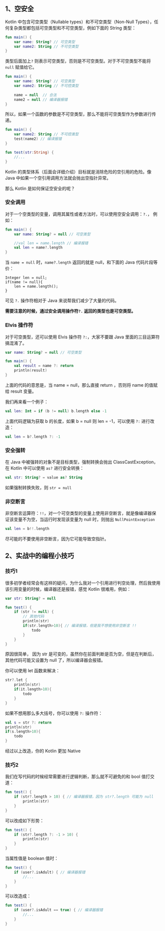
## 1、空安全

Kotlin 中包含可空类型（Nullable types）和不可空类型（Non-Null Types），任何复杂类型都包括可空类型和不可空类型，例如下面的 String 类型：

```kotlin
fun main() {
    var name: String? // 可空类型
    var name2: String // 不可空类型
}
```

类型后面加上`?` 则表示可空类型，否则是不可空类型。对于不可空类型不能将 `null` 赋值给它。

```kotlin
fun main() {
    var name: String? // 可空类型
    var name2: String // 不可控类型
    
	name = null  // 合法
    name2 = null // 编译器报错
}
```

所以，如果一个函数的参数是不可空类型，那么不能将可空类型作为参数进行传递。

```kotlin
fun main() {
    var name2: String // 不可控类型
    test(name2) // 编译报错
}

fun test(str:String) {
    //...
}
```

Kotlin 的类型体系（后面会详细介绍）目标就是消除危险的空引用的危险。像 Java 中如果一个空引用调用方法就会抛出空指针异常。

那么 Kotlin 是如何保证空安全的呢？

### 安全调用

对于一个空类型的变量，调用其属性或者方法时，可以使用空安全调用：`?.`， 例如：

```kotlin
fun main() {
    var name: String? = null // 可空类型

    //val len = name.length // 编译报错
    val len = name?.length
}
```

当 `name = null` 时，`name?.length` 返回的就是 null，和下面的 Java 代码片段等价：

```
Integer len = null;
if(name != null){
	len = name.length();
}
```

可见 `?.` 操作符相对于 Java 来说帮我们减少了大量的代码。


**需要注意的时候，通过安全调用操作符`?.` 返回的类型也是可空类型。**

### Elvis 操作符

对于可空类型，还可以使用 Elvis 操作符 `?:`，大家不要跟 Java 里面的三目运算符搞混淆了。

```kotlin
var name: String? = null // 可空类型

fun main() {
    val result = name ?: return
    println(result)
}
```

上面的代码的意思是，当 name = null，那么直接 return ，否则将 name 的值赋给 result 变量。

我们再来看一个例子：

```kotlin
val len: Int = if (b != null) b.length else -1
```

上面代码逻辑为获取 b 的长度，如果 b = null 则 len = -1，可以使用 `?:` 进行改造：

```kotlin
val len = b?.length ?: -1
```


### 安全强转

在 Java 中被强转的对象不是目标类型，强制转换会抛出 ClassCastException，在 Kotlin 中可以使用 `as?` 进行安全转换：

```kotlin
val str: String? = value as? String
```

如果强制转换失败，则 `str = null`


### 非空断言

非空断言运算符：`!!`，对一个可空类型的变量上使用非空断言，就是像编译器保证该变量不为空，当运行时发现该变量为 null 时，则抛出 `NullPointException`

```kotlin
val len = b!!.length
```

尽可能的不要使用非空断言，因为它可能导致空指针。


## 2、实战中的编程小技巧

### 技巧1

很多初学者经常会有这样的疑问，为什么我对一个引用进行判空处理，然后我使用该引用变量的时候，编译器还是报错，感觉 Kotlin 很难用，例如：

```kotlin
var str: String? = null

fun test() {
    if (str != null) {
		// 其他代码
        println(str)
        if(str.length>10){ // 编译报错，但是我不想使用非空断言 !!
            todo
		}
    }
}
```
原因很简单， 因为 str 是可变的，虽然你在前面判断是否为空，但是在判断后，其他代码可能又设置为 null 了，所以编译器会报错。

你可以使用 let 函数来解决：

```kotlin
str?.let {
	println(str)
	if(it.length>10){
		todo
	}
}
```

如果不想用那么多大括号，你可以使用 `?:` 操作符：

```kotlin
val s = str ?: return
println(str)
if(s.length>10){
	todo
}
```

经过以上改造，你的 Kotlin 更加 Native


### 技巧2

我们在写代码的时候经常需要进行逻辑判断，那么就不可避免的和 bool 值打交道：

```kotlin
fun test() {
    if (str?.length > 10) { // 编译器报错，因为 str?.length 可能为 null
        println(str)
    }
}
```

可以改成如下形势：

```kotlin
fun test() {
    if (str?.length ?: -1 > 10) {
        println(str)
    }
}

```

当属性值是 boolean 值时：

```kotlin
fun test() {
    if (user?.isAdult) { // 编译器报错
        //...
    }
}
```

可以改造成：

```kotlin
fun test() {
    if (user?.isAdult == true) { // 编译器报错
        //...
    }
}
```
